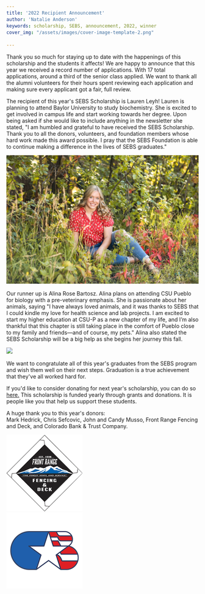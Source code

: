 ```yaml
---
title: '2022 Recipient Announcement'
author: 'Natalie Anderson'
keywords: scholarship, SEBS, announcement, 2022, winner
cover_img: "/assets/images/cover-image-template-2.png"

---
```

Thank you so much for staying up to date with the happenings of this scholarship and the students it affects! We are happy to announce that this year we received a record number of applications. With 17 total applications, around a third of the senior class applied. We want to thank all the alumni volunteers for their hours spent reviewing each application and making sure every applicant got a fair, full review.

The recipient of this year's SEBS Scholarship is Lauren Leyh! Lauren is planning to attend Baylor University to study biochemistry. She is excited to get involved in campus life and start working towards her degree. Upon being asked if she would like to include anything in the newsletter she stated, "I am humbled and grateful to have received the SEBS Scholarship. Thank you to all the donors, volunteers, and foundation members whose hard work made this award possible. I pray that the SEBS Foundation is able to continue making a difference in the lives of SEBS graduates."

![](/assets/images/sebs-scholarship-picture-lauren-leyh-newww.jpg)

Our runner up is Alina Rose Bartosz. Alina plans on attending CSU Pueblo for biology with a pre-veterinary emphasis. She is passionate about her animals, saying "I have always loved animals, and it was thanks to SEBS that I could kindle my love for health science and lab projects. I am excited to start my higher education at CSU-P as a new chapter of my life, and I’m also thankful that this chapter is still taking place in the comfort of Pueblo close to my family and friends—and of course, my pets." Alina also stated the SEBS Scholarship will be a big help as she begins her journey this fall.

![](/assets/images/mg_8969-alina-bartosz.jpg)

We want to congratulate all of this year's graduates from the SEBS program and wish them well on their next steps. Graduation is a true achievement that they've all worked hard for.

If you'd like to consider donating for next year's scholarship, you can do so [here.](https://sebsscholarship.org/#section-donate) This scholarship is funded yearly through grants and donations. It is people like you that help us support these students.

A huge thank you to this year's donors:  
Mark Hedrick, Chris Sefcovic, John and Candy Musso, Front Range Fencing and Deck, and Colorado Bank & Trust Company.

<div class="row justify-content-md-center text-center mb-5">
    <div class="col-sm justify-content-center mb-5">
        <img src="/assets/images/frfd.png" alt="Front Range Fencing and Deck">
    </div>
    <div class="col-sm justify-content-center mb-5">
        <img src="/assets/images/colo-bank.png" alt="Colorado Bank & Trust Company">
    </div>
</div>